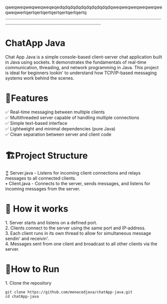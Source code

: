 qweqweqweqweqweqeqedqdqdqdqdqdqdqdqdqdqweqweqweqweqweqweqweqwertqertqertqertqertqertqertqertq
........................................................................................................................................................................................................




<h1> ChatApp Java </h1>
<p>Chat App Java is a simple console-based client-server chat application built in Java using sockets. It demonstrates the fundamentals of real-time communication, threading, and network programming in Java. 
This project is ideal for beginners lookin' to understand how TCP/IP-based messaging systems work behind the scenes.</p> 
<h1>🧠Features </h1>
<p> ✅ Real-time messaging between multiple clients <br> ✅ Multithreaded server capable of handling multiple connections <br> ✅ Simple text-based interface <br> ✅ Lightweight and minimal dependencies (pure Java) <br> 
✅ Clean separation between server and client code </p>
<h1> 🏗️Project Structure </h1>
<p> ↕ Server.java - Listens for incoming client connections and relays messages to all connected clients. <br> • Client.java - Connects to the server, sends messages, and listens for incoming messages from the server. </p>
<h1>🚀 How it works </h1>
<p> 1. Server starts and listens on a defined port. <br> 2. Clients connect to the server using the same port and IP-address. <br> 3. Each client runs in its own thread to allow for simultaneous message sendin' and receivin'. <br> 4. Messages sent from one client and broadcast to all other clients via the server. </p>
<h1> 🧪How to Run </h1>
<p> 1. Clone the repository </p>
<pre><code>git clone https://github.com/menacedjava/chatApp-java.git
cd chatApp-java </code></pre>
